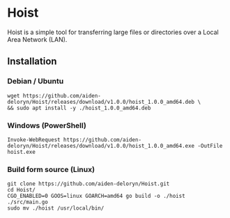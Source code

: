 # Hoist

Hoist is a simple tool for transferring large files or directories over a Local Area Network (LAN). 

## Installation

### Debian / Ubuntu 
```
wget https://github.com/aiden-deloryn/Hoist/releases/download/v1.0.0/hoist_1.0.0_amd64.deb \
&& sudo apt install -y ./hoist_1.0.0_amd64.deb
```

### Windows (PowerShell)
```
Invoke-WebRequest https://github.com/aiden-deloryn/Hoist/releases/download/v1.0.0/hoist_1.0.0_amd64.exe -OutFile hoist.exe
```

### Build form source (Linux)
```
git clone https://github.com/aiden-deloryn/Hoist.git
cd Hoist/
CGO_ENABLED=0 GOOS=linux GOARCH=amd64 go build -o ./hoist ./src/main.go
sudo mv ./hoist /usr/local/bin/
```

